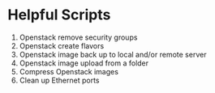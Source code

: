 # Helpful Scripts

1. Openstack remove security groups
1. Openstack create flavors
1. Openstack image back up to local and/or remote server
1. Openstack image upload from a folder
1. Compress Openstack images
1. Clean up Ethernet ports
